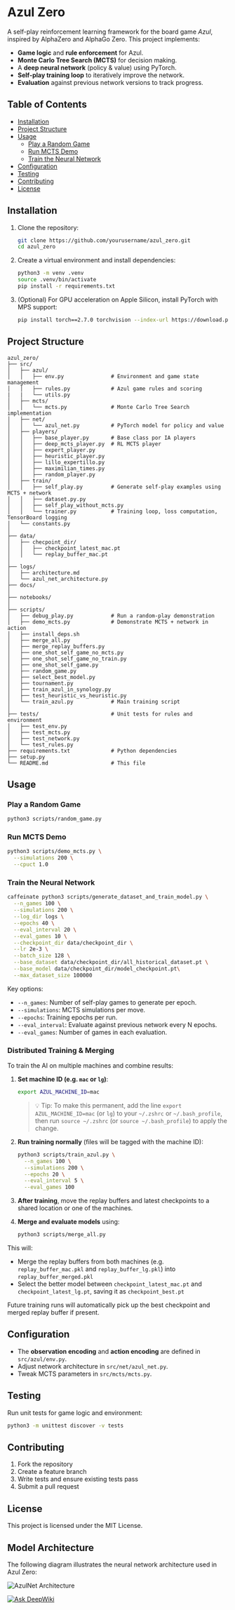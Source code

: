 # Azul Zero

A self-play reinforcement learning framework for the board game *Azul*, inspired by AlphaZero and AlphaGo Zero. This project implements:

- **Game logic** and **rule enforcement** for Azul.
- **Monte Carlo Tree Search (MCTS)** for decision making.
- A **deep neural network** (policy & value) using PyTorch.
- **Self-play training loop** to iteratively improve the network.
- **Evaluation** against previous network versions to track progress.

## Table of Contents

- [Installation](#installation)  
- [Project Structure](#project-structure)  
- [Usage](#usage)  
  - [Play a Random Game](#play-a-random-game)  
  - [Run MCTS Demo](#run-mcts-demo)  
  - [Train the Neural Network](#train-the-neural-network)  
- [Configuration](#configuration)  
- [Testing](#testing)  
- [Contributing](#contributing)  
- [License](#license)  

## Installation

1. Clone the repository:
   ```bash
   git clone https://github.com/yourusername/azul_zero.git
   cd azul_zero
   ```
2. Create a virtual environment and install dependencies:
   ```bash
   python3 -m venv .venv
   source .venv/bin/activate
   pip install -r requirements.txt
   ```
3. (Optional) For GPU acceleration on Apple Silicon, install PyTorch with MPS support:
   ```bash
   pip install torch==2.7.0 torchvision --index-url https://download.pytorch.org/whl/nightly/cpu
   ```

## Project Structure

```text
azul_zero/
├── src/
│   ├── azul/
│   │   ├── env.py               # Environment and game state management
│   │   ├── rules.py             # Azul game rules and scoring
|   |   └── utils.py
│   ├── mcts/
│   │   └── mcts.py              # Monte Carlo Tree Search implementation
│   ├── net/
│   │   └── azul_net.py          # PyTorch model for policy and value
│   ├── players/
│   │   ├── base_player.py       # Base class por IA players
│   │   ├── deep_mcts_player.py  # RL MCTS player
│   │   ├── expert_player.py     
│   │   ├── heuristic_player.py       
│   │   ├── lillo_expertillo.py       
│   │   ├── maximilian_times.py       
│   │   ├── random_player.py       
│   ├── train/
│   │   ├── self_play.py         # Generate self-play examples using MCTS + network
│   │   ├── dataset.py.py        
│   │   ├── self_play_without_mcts.py         
│   │   └── trainer.py           # Training loop, loss computation, TensorBoard logging
│   └── constants.py
│
├── data/
│   ├── checpoint_dir/
│   │   ├── checkpoint_latest_mac.pt
│   │   └── replay_buffer_mac.pt
│
├── logs/
│   ├── architecture.md
│   └── azul_net_architecture.py
├── docs/
│
├── notebooks/
│
├── scripts/
│   ├── debug_play.py            # Run a random-play demonstration
│   ├── demo_mcts.py             # Demonstrate MCTS + network in action
│   ├── install_deps.sh
│   ├── merge_all.py
│   ├── merge_replay_buffers.py
│   ├── one_shot_self_game_no_mcts.py
│   ├── one_shot_self_game_no_train.py
│   ├── one_shot_self_game.py
│   ├── random_game.py
│   ├── select_best_model.py
│   ├── tournament.py
│   ├── train_azul_in_synology.py
│   ├── test_heuristic_vs_heuristic.py
│   └── train_azul.py            # Main training script
│
├── tests/                       # Unit tests for rules and environment
│   ├── test_env.py           
│   ├── test_mcts.py           
│   ├── test_network.py   
│   └── test_rules.py        
├── requirements.txt             # Python dependencies
├── setup.py
└── README.md                    # This file
```

## Usage

### Play a Random Game

```bash
python3 scripts/random_game.py
```

### Run MCTS Demo

```bash
python3 scripts/demo_mcts.py \
  --simulations 200 \
  --cpuct 1.0
```

### Train the Neural Network

```bash
caffeinate python3 scripts/generate_dataset_and_train_model.py \
  --n_games 100 \
  --simulations 200 \
  --log_dir logs \
  --epochs 40 \
  --eval_interval 20 \
  --eval_games 10 \
  --checkpoint_dir data/checkpoint_dir \
  --lr 2e-3 \
  --batch_size 128 \
  --base_dataset data/checkpoint_dir/all_historical_dataset.pt \
  --base_model data/checkpoint_dir/model_checkpoint.pt\
  --max_dataset_size 100000
```

Key options:

- `--n_games`: Number of self-play games to generate per epoch.  
- `--simulations`: MCTS simulations per move.  
- `--epochs`: Training epochs per run.  
- `--eval_interval`: Evaluate against previous network every N epochs.  
- `--eval_games`: Number of games in each evaluation.  

### Distributed Training & Merging

To train the AI on multiple machines and combine results:

1. **Set machine ID (e.g. `mac` or `lg`)**:
   ```bash
   export AZUL_MACHINE_ID=mac
   ```
   > 💡 Tip: To make this permanent, add the line `export AZUL_MACHINE_ID=mac` (or `lg`) to your `~/.zshrc` or `~/.bash_profile`, then run `source ~/.zshrc` (or `source ~/.bash_profile`) to apply the change.

2. **Run training normally** (files will be tagged with the machine ID):
   ```bash
   python3 scripts/train_azul.py \
     --n_games 100 \
     --simulations 200 \
     --epochs 20 \
     --eval_interval 5 \
     --eval_games 100
   ```

3. **After training**, move the replay buffers and latest checkpoints to a shared location or one of the machines.

4. **Merge and evaluate models** using:
   ```bash
   python3 scripts/merge_all.py
   ```

This will:
- Merge the replay buffers from both machines (e.g. `replay_buffer_mac.pkl` and `replay_buffer_lg.pkl`) into `replay_buffer_merged.pkl`
- Select the better model between `checkpoint_latest_mac.pt` and `checkpoint_latest_lg.pt`, saving it as `checkpoint_best.pt`

Future training runs will automatically pick up the best checkpoint and merged replay buffer if present.

## Configuration

- The **observation encoding** and **action encoding** are defined in `src/azul/env.py`.
- Adjust network architecture in `src/net/azul_net.py`.
- Tweak MCTS parameters in `src/mcts/mcts.py`.

## Testing

Run unit tests for game logic and environment:

```bash
python3 -m unittest discover -v tests
```

## Contributing

1. Fork the repository  
2. Create a feature branch  
3. Write tests and ensure existing tests pass  
4. Submit a pull request  

## License

This project is licensed under the MIT License.  

## Model Architecture

The following diagram illustrates the neural network architecture used in Azul Zero:

![AzulNet Architecture](./docs/azul_net_architecture.png)

[![Ask DeepWiki](https://deepwiki.com/badge.svg)](https://deepwiki.com/tagore84/azul_alpha_zero)
